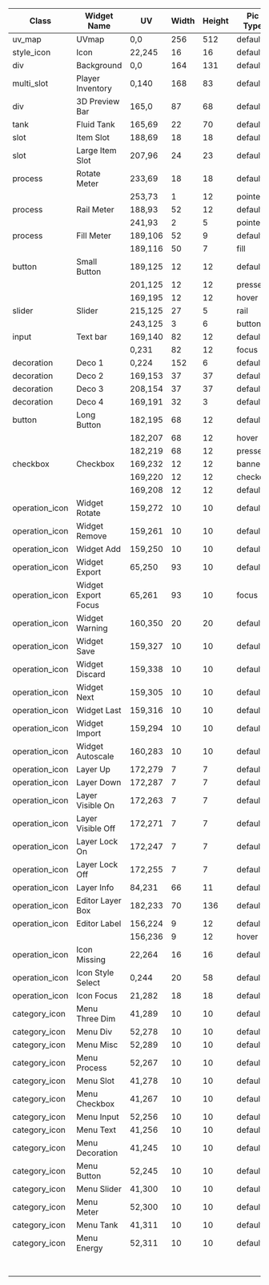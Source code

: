 | Class          | Widget Name         | UV      | Width | Height | Pic Type | Data Type | Data     | Remark |
| -------------- | ------------------- | ------- | ----- | ------ | -------- | --------- | -------- | ------ |
| uv_map          | UVmap               | 0,0     | 256   | 512    | default  |           |          |        |
| style_icon     | Icon                | 22,245  | 16    | 16     | default  |           |          |        |
| div            | Background          | 0,0     | 164   | 131    | default  |           |          |        |
| multi_slot     | Player Inventory    | 0,140   | 168   | 83     | default  |           |          |        |
| div            | 3D Preview Bar      | 165,0   | 87    | 68     | default  |           |          |        |
| tank           | Fluid Tank          | 165,69  | 22    | 70     | default  | region    |          |        |
| slot           | Item Slot           | 188,69  | 18    | 18     | default  | offset    |          |        |
| slot           | Large Item Slot     | 207,96  | 24    | 23     | default  | offset    |          |        |
| process        | Rotate Meter        | 233,69  | 18    | 18     | default  | pivot     |          |        |
|                |                     | 253,73  | 1     | 12     | pointer  |           |          |        |
| process        | Rail Meter          | 188,93  | 52    | 12     | default  | rail      |          |        |
|                |                     | 241,93  | 2     | 5      | pointer  |           |          |        |
| process        | Fill Meter          | 189,106 | 52    | 9      | default  | region    |          |        |
|                |                     | 189,116 | 50    | 7      | fill     |           |          |        |
| button         | Small Button        | 189,125 | 12    | 12     | default  |           |          |        |
|                |                     | 201,125 | 12    | 12     | pressed  |           |          |        |
|                |                     | 169,195 | 12    | 12     | hover    |           |          |        |
| slider         | Slider              | 215,125 | 27    | 5      | rail     | rail      |          |        |
|                |                     | 243,125 | 3     | 6      | button   |           |          |        |
| input          | Text bar            | 169,140 | 82    | 12     | default  | region    | 5,1,70,8 |        |
|                |                     | 0,231   | 82    | 12     | focus    |           |          |        |
| decoration     | Deco 1              | 0,224   | 152   | 6      | default  |           |          |        |
| decoration     | Deco 2              | 169,153 | 37    | 37     | default  |           |          |        |
| decoration     | Deco 3              | 208,154 | 37    | 37     | default  |           |          |        |
| decoration     | Deco 4              | 169,191 | 32    | 3      | default  |           |          |        |
| button         | Long Button         | 182,195 | 68    | 12     | default  |           |          |        |
|                |                     | 182,207 | 68    | 12     | hover    |           |          |        |
|                |                     | 182,219 | 68    | 12     | pressed  |           |          |        |
| checkbox       | Checkbox            | 169,232 | 12    | 12     | banned   |           |          |        |
|                |                     | 169,220 | 12    | 12     | checked  |           |          |        |
|                |                     | 169,208 | 12    | 12     | default  |           |          |        |
| operation_icon | Widget Rotate       | 159,272 | 10    | 10     | default  |           |          |        |
| operation_icon | Widget Remove       | 159,261 | 10    | 10     | default  |           |          |        |
| operation_icon | Widget Add          | 159,250 | 10    | 10     | default  |           |          |        |
| operation_icon | Widget Export       | 65,250  | 93    | 10     | default  | region    | 6,1,70,8 |        |
| operation_icon | Widget Export Focus | 65,261  | 93    | 10     | focus    |           |          |        |
| operation_icon | Widget Warning      | 160,350 | 20    | 20     | default  |           |          |        |
| operation_icon | Widget Save         | 159,327 | 10    | 10     | default  |           |          |        |
| operation_icon | Widget Discard      | 159,338 | 10    | 10     | default  |           |          |        |
| operation_icon | Widget Next         | 159,305 | 10    | 10     | default  |           |          |        |
| operation_icon | Widget Last         | 159,316 | 10    | 10     | default  |           |          |        |
| operation_icon | Widget Import       | 159,294 | 10    | 10     | default  |           |          |        |
| operation_icon | Widget Autoscale    | 160,283 | 10    | 10     | default  |           |          |        |
| operation_icon | Layer Up            | 172,279 | 7     | 7      | default  |           |          |        |
| operation_icon | Layer Down          | 172,287 | 7     | 7      | default  |           |          |        |
| operation_icon | Layer Visible On         | 172,263 | 7     | 7      | default  |           |          |        |
| operation_icon | Layer Visible Off        | 172,271 | 7     | 7      | default  |           |          |        |
| operation_icon | Layer Lock On        | 172,247 | 7     | 7      | default  |           |          |        |
| operation_icon | Layer Lock Off       | 172,255 | 7     | 7      | default  |           |          |        |
| operation_icon | Layer Info          | 84,231  | 66    | 11     | default  |           |          |        |
| operation_icon | Editor Layer Box    | 182,233 | 70    | 136    | default  |           |          |        |
| operation_icon | Editor Label        | 156,224 | 9     | 12     | default  |           |          |        |
|                |                     | 156,236 | 9     | 12     | hover    |           |          |        |
| operation_icon | Icon Missing         | 22,264  | 16    | 16     | default  |           |          |        |
| operation_icon | Icon Style Select    | 0,244   | 20    | 58     | default  |           |          |        |
| operation_icon | Icon Focus          | 21,282  | 18    | 18     | default  |           |          |        |
| category_icon  | Menu Three Dim       | 41,289  | 10    | 10     | default  |           |          |        |
| category_icon  | Menu Div            | 52,278  | 10    | 10     | default  |           |          |        |
| category_icon  | Menu Misc           | 52,289  | 10    | 10     | default  |           |          |        |
| category_icon  | Menu Process        | 52,267  | 10    | 10     | default  |           |          |        |
| category_icon  | Menu Slot           | 41,278  | 10    | 10     | default  |           |          |        |
| category_icon  | Menu Checkbox       | 41,267  | 10    | 10     | default  |           |          |        |
| category_icon  | Menu Input          | 52,256  | 10    | 10     | default  |           |          |        |
| category_icon  | Menu Text           | 41,256  | 10    | 10     | default  |           |          |        |
| category_icon  | Menu Decoration     | 41,245  | 10    | 10     | default  |           |          |        |
| category_icon  | Menu Button         | 52,245  | 10    | 10     | default  |           |          |        |
| category_icon  | Menu Slider         | 41,300  | 10    | 10     | default  |           |          |        |
| category_icon  | Menu Meter          | 52,300  | 10    | 10     | default  |           |          |        |
| category_icon  | Menu Tank           | 41,311  | 10    | 10     | default  |           |          |        |
| category_icon  | Menu Energy         | 52,311  | 10    | 10     | default  |           |          |        |
|                |                     |         |       |        |          |           |          |        |
|                |                     |         |       |        |          |           |          |        |
|                |                     |         |       |        |          |           |          |        |
|                |                     |         |       |        |          |           |          |        |
|                |                     |         |       |        |          |           |          |        |
|                |                     |         |       |        |          |           |          |        |
|                |                     |         |       |        |          |           |          |        |

